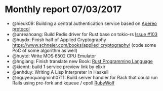 # Monthly report 07/03/2017

- @hieuk09: Building a central authentication service based on [Apereo protocol](https://apereo.github.io/cas/4.2.x/installation/Service-Management.html)
- @unreahoang: Build Redis driver for Rust base on tokio-rs [Issue #103](https://github.com/mitsuhiko/redis-rs/issues/103)
- @huydx: Finish half of Applied Cryptography https://www.schneier.com/books/applied_cryptography/ (code some PoC of some algorithm as well)
- @huytd: Write MOS 6502 CPU Emulator
- @hngiang: Finish translate new Book: [Rust Programming Language](https://github.com/rust-vietnam/book)
- @kiennt:  build 1 service preview link by elixir
- @anhduy: Writing A Lisp Interpreter In Haskell
- @nguyenquangminh0711: Build server handler for Rack that could run Rails using pre-fork and kqueue / epoll [RubyWolf](http://github.com/nguyenquangminh0711/ruby_wolf)
